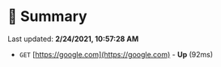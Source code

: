 # 📖 Summary
Last updated: **2/24/2021, 10:57:28 AM**

- `GET` [https://google.com](https://google.com) - **Up** (92ms)
